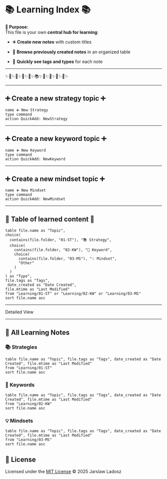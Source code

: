 # 📚 Learning Index 📚


<!-- "The MIT License (MIT) Copyright © 2025 Jaroslaw Ladosz" -->


**📝 Purpose:**  
This file is your own **central hub for learning**:

- ➕ **Create new notes** with custom titles
    
- 📄 **Browse previously created notes** in an organized table
    
- 🔖 **Quickly see tags and types** for each note
---
✨📘✨📗✨📙✨📖✨📚✨📖✨📙✨📗✨📘✨

---
## ➕ Create a new strategy topic ➕
```button
name ➕ New Strategy
type command
action QuickAdd: NewStrategy
```
---
## ➕ Create a new keyword topic ➕
```button
name ➕ New Keyword
type command
action QuickAdd: NewKeyword
```
---
## ➕ Create a new mindset topic ➕
```button
name ➕ New Mindset
type command
action QuickAdd: NewMindset
```
---
## 📒 Table of learned content 📒
```dataview
table file.name as "Topic",
choice(
  contains(file.folder, "01-ST"), "📚 Strategy",
  choice(
    contains(file.folder, "02-KW"), "🔑 Keyword",
    choice(
      contains(file.folder, "03-MS"), "💡 Mindset",
      "Other"
    )
  )
) as "Type",
file.tags as "Tags",
 date_created as "Date Created",
file.mtime as "Last Modified"
from "Learning/01-ST" or "Learning/02-KW" or "Learning/03-MS"
sort file.name asc
```
---
Detailed View

---
## 📄 All Learning Notes

### 📚 Strategies
```dataview
table file.name as "Topic", file.tags as "Tags", date_created as "Date Created", file.mtime as "Last Modified"
from "Learning/01-ST"
sort file.name asc

```
### 🔑 Keywords
```dataview
table file.name as "Topic", file.tags as "Tags", date_created as "Date Created", file.mtime as "Last Modified"
from "Learning/02-KW"
sort file.name asc

```


### 💡 Mindsets

```dataview
table file.name as "Topic", file.tags as "Tags", date_created as "Date Created", file.mtime as "Last Modified"
from "Learning/03-MS"
sort file.name asc

```
## 📜 License  
Licensed under the [MIT License](./LICENSE) © 2025 Jarslaw Ladosz